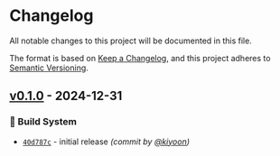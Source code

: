 # Changelog
All notable changes to this project will be documented in this file.

The format is based on [Keep a Changelog](https://keepachangelog.com/en/1.0.0/),
and this project adheres to [Semantic Versioning](https://semver.org/spec/v2.0.0.html).



## [v0.1.0] - 2024-12-31
### :construction_worker: Build System
- [`40d787c`](https://github.com/kiyoon/mkdocs-material-github-flavored-template/commit/40d787c4a7cd7158309a4ec3ac3000c54f6ad9dc) - initial release *(commit by [@kiyoon](https://github.com/kiyoon))*

[v0.1.0]: https://github.com/kiyoon/mkdocs-material-github-flavored-template/compare/v0.0.0...v0.1.0
